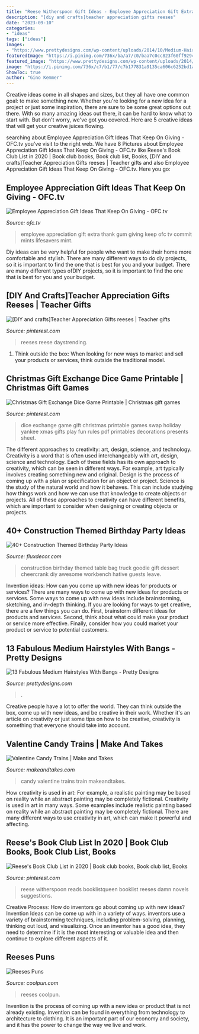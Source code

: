 ```yaml
---
title: "Reese Witherspoon Gift Ideas - Employee Appreciation Gift Extra Thank Gum Giving Keep Ofc Tv Commit Mints Lifesavers Mint"
description: "[diy and crafts]teacher appreciation gifts reeses"
date: "2023-09-10"
categories:
- "ideas"
tags: ["ideas"]
images:
- "https://www.prettydesigns.com/wp-content/uploads/2014/10/Medium-Hairstyle-With-Bangs-Ponytail.jpg"
featuredImage: "https://i.pinimg.com/736x/ba/a7/c0/baa7c0cc823f60ff92946f58a38dd795.jpg"
featured_image: "https://www.prettydesigns.com/wp-content/uploads/2014/10/Medium-Hairstyle-With-Bangs-Ponytail.jpg"
image: "https://i.pinimg.com/736x/c7/b1/77/c7b177831a9135ca606c6252bd1a5e90.jpg"
ShowToc: true
author: "Gino Kemmer"
---
```



Creative ideas come in all shapes and sizes, but they all have one common goal: to make something new. Whether you're looking for a new idea for a project or just some inspiration, there are sure to be some great options out there. With so many amazing ideas out there, it can be hard to know what to start with. But don't worry, we've got you covered. Here are 5 creative ideas that will get your creative juices flowing.

	

		
searching about Employee Appreciation Gift Ideas That Keep On Giving - OFC.tv you've visit to the right web. We have 8 Pictures about Employee Appreciation Gift Ideas That Keep On Giving - OFC.tv like Reese&#039;s Book Club List in 2020 | Book club books, Book club list, Books, [DIY and crafts]Teacher Appreciation Gifts reeses | Teacher gifts and also Employee Appreciation Gift Ideas That Keep On Giving - OFC.tv. Here you go:
		
    
## Employee Appreciation Gift Ideas That Keep On Giving - OFC.tv

<img loading=lazy src="http://www.ofc.tv/wp-content/uploads/2017/11/IMG_5752-1024x709.jpg" onerror="this.onerror=null;this.src='https://tse3.mm.bing.net/th?id=OIP.4GgoYlF7YXz_kzxy0RbWbgHaFI&amp;pid=15.1';" alt="Employee Appreciation Gift Ideas That Keep On Giving - OFC.tv">

_Source: ofc.tv_

>employee appreciation gift extra thank gum giving keep ofc tv commit mints lifesavers mint. 

	

Diy ideas can be very helpful for people who want to make their home more comfortable and stylish. There are many different ways to do diy projects, so it is important to find the one that is best for you and your budget. There are many different types ofDIY projects, so it is important to find the one that is best for you and your budget.

    
## [DIY And Crafts]Teacher Appreciation Gifts Reeses | Teacher Gifts

<img loading=lazy src="https://i.pinimg.com/originals/bd/02/9b/bd029b9f1e73ad5f91959d19f244a1c8.jpg" onerror="this.onerror=null;this.src='https://tse1.mm.bing.net/th?id=OIP.l6_zcMJvojxfvqbbxT2IWAHaKl&amp;pid=15.1';" alt="[DIY and crafts]Teacher Appreciation Gifts reeses | Teacher gifts">

_Source: pinterest.com_

>reeses reese daystrending. 

	

1. Think outside the box: When looking for new ways to market and sell your products or services, think outside the traditional model.

    
## Christmas Gift Exchange Dice Game Printable | Christmas Gift Games

<img loading=lazy src="https://i.pinimg.com/736x/c7/b1/77/c7b177831a9135ca606c6252bd1a5e90.jpg" onerror="this.onerror=null;this.src='https://tse4.mm.bing.net/th?id=OIP.gZu6lMqdPoDOYN4fsZtc5QHaLG&amp;pid=15.1';" alt="Christmas Gift Exchange Dice Game Printable | Christmas gift games">

_Source: pinterest.com_

>dice exchange game gift christmas printable games swap holiday yankee xmas gifts play fun rules pdf printables decorations presents sheet. 

	

The different approaches to creativity: art, design, science, and technology.
Creativity is a word that is often used interchangeably with art, design, science and technology. Each of these fields has its own approach to creativity, which can be seen in different ways. For example, art typically involves creating something new and original. Design is the process of coming up with a plan or specification for an object or project. Science is the study of the natural world and how it behaves. This can include studying how things work and how we can use that knowledge to create objects or projects. All of these approaches to creativity can have different benefits, which are important to consider when designing or creating objects or projects.

    
## 40+ Construction Themed Birthday Party Ideas

<img loading=lazy src="http://fluxdecor.com/wp-content/uploads/2015/06/construction-birthday-party/34-construction-themed-birthday-party.jpg" onerror="this.onerror=null;this.src='https://tse2.mm.bing.net/th?id=OIP.ReTwfQs_dhHGtMCuliy65gHaE8&amp;pid=15.1';" alt="40+ Construction Themed Birthday Party Ideas">

_Source: fluxdecor.com_

>construction birthday themed table bag truck goodie gift dessert cheercrank diy awesome workbench hative guests leave. 

	

Invention ideas: How can you come up with new ideas for products or services?
There are many ways to come up with new ideas for products or services. Some ways to come up with new ideas include brainstorming, sketching, and in-depth thinking. If you are looking for ways to get creative, there are a few things you can do. First, brainstorm different ideas for products and services. Second, think about what could make your product or service more effective. Finally, consider how you could market your product or service to potential customers.

    
## 13 Fabulous Medium Hairstyles With Bangs - Pretty Designs

<img loading=lazy src="https://www.prettydesigns.com/wp-content/uploads/2014/10/Medium-Hairstyle-With-Bangs-Ponytail.jpg" onerror="this.onerror=null;this.src='https://tse1.mm.bing.net/th?id=OIP.ncrlPeow_qunLkcZTIMzewHaKv&amp;pid=15.1';" alt="13 Fabulous Medium Hairstyles With Bangs - Pretty Designs">

_Source: prettydesigns.com_

>. 

	

Creative people have a lot to offer the world. They can think outside the box, come up with new ideas, and be creative in their work. Whether it's an article on creativity or just some tips on how to be creative, creativity is something that everyone should take into account.

    
## Valentine Candy Trains | Make And Takes

<img loading=lazy src="http://cdn.makeandtakes.com/wp-content/uploads/valentine-candy-trains.jpg" onerror="this.onerror=null;this.src='https://tse4.mm.bing.net/th?id=OIP.rGRf-dlZBNMB_oPk4OVZjwHaH1&amp;pid=15.1';" alt="Valentine Candy Trains | Make and Takes">

_Source: makeandtakes.com_

>candy valentine trains train makeandtakes. 

	

How creativity is used in art: For example, a realistic painting may be based on reality while an abstract painting may be completely fictional.
Creativity is used in art in many ways. Some examples include realistic painting based on reality while an abstract painting may be completely fictional. There are many different ways to use creativity in art, which can make it powerful and affecting.

    
## Reese&#039;s Book Club List In 2020 | Book Club Books, Book Club List, Books

<img loading=lazy src="https://i.pinimg.com/736x/ba/a7/c0/baa7c0cc823f60ff92946f58a38dd795.jpg" onerror="this.onerror=null;this.src='https://tse2.mm.bing.net/th?id=OIP.WkLZysGjGtKRizfRkw7snwHaNG&amp;pid=15.1';" alt="Reese&#039;s Book Club List in 2020 | Book club books, Book club list, Books">

_Source: pinterest.com_

>reese witherspoon reads booklistqueen booklist reeses damn novels suggestions. 

	

Creative Process: How do inventors go about coming up with new ideas?
Invention Ideas can be come up with in a variety of ways. inventors use a variety of brainstorming techniques, including problem-solving, planning, thinking out loud, and visualizing. Once an inventor has a good idea, they need to determine if it is the most interesting or valuable idea and then continue to explore different aspects of it.

    
## Reeses Puns

<img loading=lazy src="https://www.coolpun.com/images/coolpun/41/41e60b053f056cb64e00217776cbb92b.jpeg" onerror="this.onerror=null;this.src='https://tse2.mm.bing.net/th?id=OIP.HfITffjrK4V8KgeOA7DmhwHaFY&amp;pid=15.1';" alt="Reeses Puns">

_Source: coolpun.com_

>reeses coolpun. 

	

Invention is the process of coming up with a new idea or product that is not already existing. Invention can be found in everything from technology to architecture to clothing. It is an important part of our economy and society, and it has the power to change the way we live and work.

